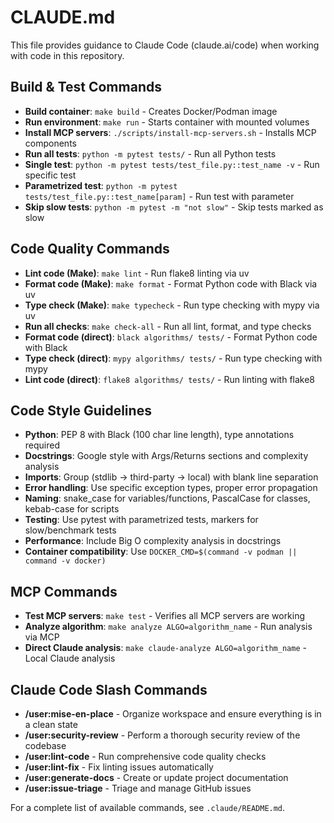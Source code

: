 # CLAUDE.md

This file provides guidance to Claude Code (claude.ai/code) when working with code in this repository.

## Build & Test Commands
- **Build container**: `make build` - Creates Docker/Podman image
- **Run environment**: `make run` - Starts container with mounted volumes
- **Install MCP servers**: `./scripts/install-mcp-servers.sh` - Installs MCP components
- **Run all tests**: `python -m pytest tests/` - Run all Python tests
- **Single test**: `python -m pytest tests/test_file.py::test_name -v` - Run specific test
- **Parametrized test**: `python -m pytest tests/test_file.py::test_name[param]` - Run test with parameter
- **Skip slow tests**: `python -m pytest -m "not slow"` - Skip tests marked as slow

## Code Quality Commands
- **Lint code (Make)**: `make lint` - Run flake8 linting via uv
- **Format code (Make)**: `make format` - Format Python code with Black via uv
- **Type check (Make)**: `make typecheck` - Run type checking with mypy via uv
- **Run all checks**: `make check-all` - Run all lint, format, and type checks
- **Format code (direct)**: `black algorithms/ tests/` - Format Python code with Black
- **Type check (direct)**: `mypy algorithms/ tests/` - Run type checking with mypy
- **Lint code (direct)**: `flake8 algorithms/ tests/` - Run linting with flake8

## Code Style Guidelines
- **Python**: PEP 8 with Black (100 char line length), type annotations required
- **Docstrings**: Google style with Args/Returns sections and complexity analysis
- **Imports**: Group (stdlib → third-party → local) with blank line separation
- **Error handling**: Use specific exception types, proper error propagation
- **Naming**: snake_case for variables/functions, PascalCase for classes, kebab-case for scripts
- **Testing**: Use pytest with parametrized tests, markers for slow/benchmark tests
- **Performance**: Include Big O complexity analysis in docstrings
- **Container compatibility**: Use `DOCKER_CMD=$(command -v podman || command -v docker)`

## MCP Commands
- **Test MCP servers**: `make test` - Verifies all MCP servers are working
- **Analyze algorithm**: `make analyze ALGO=algorithm_name` - Run analysis via MCP
- **Direct Claude analysis**: `make claude-analyze ALGO=algorithm_name` - Local Claude analysis

## Claude Code Slash Commands
- **/user:mise-en-place** - Organize workspace and ensure everything is in a clean state
- **/user:security-review** - Perform a thorough security review of the codebase
- **/user:lint-code** - Run comprehensive code quality checks
- **/user:lint-fix** - Fix linting issues automatically
- **/user:generate-docs** - Create or update project documentation
- **/user:issue-triage** - Triage and manage GitHub issues

For a complete list of available commands, see `.claude/README.md`.